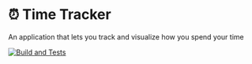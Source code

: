 # :alarm_clock: Time Tracker

An application that lets you track and visualize how you spend your time

[![Build and Tests](https://github.com/ubclaunchpad/time-tracker/workflows/Dart%20CI/badge.svg)](https://github.com/ubclaunchpad/time-tracker/actions)
